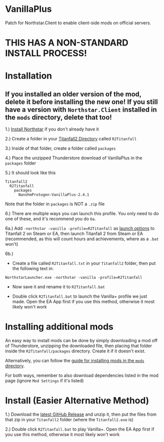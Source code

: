# VanillaPlus
Patch for Northstar.Client to enable client-side mods on official servers.

# THIS HAS A NON-STANDARD INSTALL PROCESS!

# Installation

## If you installed an older version of the mod, delete it before installing the new one! If you still have a version with `Northstar.Client` installed in the `mods` directory, delete that too!

1.) [Install Northstar](https://r2northstar.gitbook.io/r2northstar-wiki/installing-northstar/basic-setup) if you don't already have it

2.) Create a folder in your [Titanfall2 Directory](https://r2northstar.gitbook.io/r2northstar-wiki/installing-northstar/troubleshooting#game-location) called `R2Titanfall`

3.) Inside of that folder, create a folder called `packages`

4.) Place the unzipped Thunderstore download of VanillaPlus in the `packages` folder

5.) It should look like this
```
Titanfall2
  R2Titanfall
    packages
      NanohmProtogen-VanillaPlus-2.4.1
```

Note that the folder in `packages` is NOT a `.zip` file

6.) There are multiple ways you can launch this profile. You only need to do one of these, and it's recommend you do `6a`.

6a.) Add `-northstar -vanilla -profile=R2Titanfall` as [launch options](https://r2northstar.gitbook.io/r2northstar-wiki/installing-northstar/troubleshooting#launch-opts) to Titanfall 2 on Steam or EA, then launch Titanfall 2 from Steam or EA (recommended, as this will count hours and achievements, where as a `.bat` won't)

6b.)
- Create a file called `R2Titanfall.txt` in your `Titanfall2` folder, then put the following text in:
```
NorthstarLauncher.exe -northstar -vanilla -profile=R2Titanfall
```
- Now save it and rename it to `R2Titanfall.bat`

- Double click `R2Titanfall.bat` to launch the Vanilla+ profile we just made. Open the EA App first if you use this method, otherwise it most likely won't work

# Installing additional mods

An easy way to install mods can be done by simply downloading a mod off of Thunderstore, unzipping the downloaded file, then placing that folder inside the `R2Titanfall/packages` directory. Create it if it doesn't exist.

Alternatively, you can follow the [guide for installing mods in the `mods` directory](https://r2northstar.gitbook.io/r2northstar-wiki/installing-northstar/manual-installation#installing-northstar-mods-manually).

For both ways, remember to also download dependencies listed in the mod page (ignore `Mod Settings` if it's listed)

# Install (Easier Alternative Method)

1.) Download the [latest GitHub Release](https://github.com/NachosChipeados/NP.VanillaPlus/releases/latest) and unzip it, then put the files from that zip in your `Titanfall2` folder (where the `Titanfall2.exe` is)

2.) Double click `R2Titanfall.bat` to play Vanilla+. Open the EA App first if you use this method, otherwise it most likely won't work